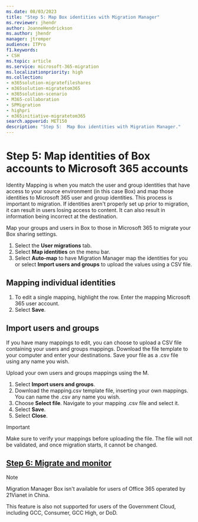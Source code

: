 ```yaml
---
ms.date: 08/03/2023
title: "Step 5: Map Box identities with Migration Manager"
ms.reviewer: jhendr
author: JoanneHendrickson
ms.author: jhendr
manager: jtremper
audience: ITPro
f1.keywords:
- CSH
ms.topic: article
ms.service: microsoft-365-migration
ms.localizationpriority: high
ms.collection: 
- m365solution-migratefileshares
- m365solution-migratetom365
- m365solution-scenario
- M365-collaboration
- SPMigration
- highpri
- m365initiative-migratetom365
search.appverid: MET150
description: "Step 5:  Map Box identities with Migration Manager." 
---
```


# Step 5: Map identities of Box accounts to Microsoft 365 accounts

Identity Mapping is when you match the user and group identities that have access to your source environment (in this case Box) and map those identities to Microsoft 365 user and group identities. This process is important to migration. If identities aren't properly set up prior to migration, it can result in users losing access to content. It can also result in information being incorrect at the destination.

Map your groups and users in Box to those in Microsoft 365 to migrate your Box sharing settings.

1. Select the **User migrations** tab.
2. Select **Map identities** on the menu bar.
3. Select **Auto-map** to have Migration Manager map the identities for you or select **Import users and groups** to upload the values using a CSV file.


## Mapping individual identities

1. To edit a single mapping, highlight the row. Enter the mapping Microsoft 365 user account. 
2. Select **Save**.

## Import users and groups

If you have many mappings to edit, you can choose to upload a CSV file containing your users and groups mappings. Download the  file template to your computer and enter your destinations. Save your file as a .csv file using any name you wish. 

Upload your own users and groups mappings using the M.
1. Select **Import users and groups**.
2. Download the mapping.csv template file, inserting your own mappings. You can name the .csv any name you wish.
3. Choose **Select file**. Navigate to your mapping .csv file and select it.
4. Select **Save**.
5. Select **Close**.


> [!Important]
> Make sure to verify your mappings before uploading the file.  The file will not be validated, and once migration starts, it cannot be changed.


## [**Step 6: Migrate and monitor**](mm-box-step6-migrate-monitor.md)


>[!NOTE]
>Migration Manager Box isn't available for users of Office 365 operated by 21Vianet in China.
>
> This feature is also not supported for users of the Government Cloud, including GCC, Consumer, GCC High, or DoD.
